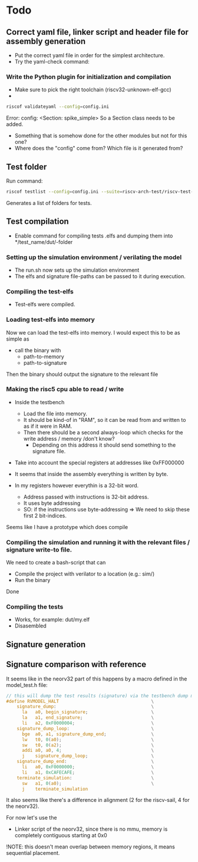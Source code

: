 # Todo
## Correct yaml file, linker script and header file for assembly generation
- Put the correct yaml file in order for the simplest architecture.
- Try the yaml-check command:
### Write the Python plugin for initialization and compilation
- Make sure to pick the right toolchain (riscv32-unknown-elf-gcc)
- 

```bash
riscof validateyaml --config=config.ini
```

Error: config: <Section: spike_simple>
So a Section class needs to be added. 
- Something that is somehow done for the other modules but not for this one?
- Where does the "config" come from? Which file is it generated from?

## Test folder
Run command:

```bash
riscof testlist --config=config.ini --suite=riscv-arch-test/riscv-test-suite/ --env=riscv-arch-test/riscv-test-suite/env
```

Generates a list of folders for tests.

## Test compilation

- Enable command for compiling tests .elfs and dumping them into */test_name/dut/-folder

### Setting up the simulation environment / verilating the model

- The run.sh now sets up the simulation environment
- The elfs and signature file-paths can be passed to it during execution.

### Compiling the test-elfs

- Test-elfs were compiled.

### Loading test-elfs into memory
Now we can load the test-elfs into memory.
I would expect this to be as simple as
- call the binary with
  - path-to-memory
  - path-to-signature

Then the binary should output the signature to the relevant file

### Making the risc5 cpu able to read / write
- Inside the testbench
  - Load the file into memory.
  - It should be kind-of in "RAM", so it can be read from and written to as if it were in RAM.
  - Then there should be a second always-loop which checks for the write address / memory /don't know?
    - Depending on this address it should send something to the signature file.

- Take into account the special registers at addresses like 0xFF000000
- It seems that inside the assembly everything is written by byte.
- In my registers however everythin is a 32-bit word.
  - Address passed with instructions is 32-bit address.
  - It uses byte addressing
  - SO: if the instructions use byte-addressing 
    => We need to skip these first 2 bit-indices.

Seems like I have a prototype which does compile

### Compiling the simulation and running it with the relevant files / signature write-to file.
We need to create a bash-script that can
- Compile the project with verilator to a location (e.g.: sim/)
- Run the binary

Done

### Compiling the tests
- Works, for example: dut/my.elf
- Disasembled

## Signature generation

## Signature comparison with reference

It seems like in the neorv32 part of this happens by a macro defined in the model_test.h file:
```C
// this will dump the test results (signature) via the testbench dump module.
#define RVMODEL_HALT                                   \
    signature_dump:                                    \
      la   a0, begin_signature;                        \
      la   a1, end_signature;                          \
      li   a2, 0xF0000004;                             \
    signature_dump_loop:                               \
      bge  a0, a1, signature_dump_end;                 \
      lw   t0, 0(a0);                                  \
      sw   t0, 0(a2);                                  \
      addi a0, a0, 4;                                  \
      j    signature_dump_loop;                        \
    signature_dump_end:                                \
      li   a0, 0xF0000000;                             \
      li   a1, 0xCAFECAFE;                             \
    terminate_simulation:                              \
      sw   a1, 0(a0);                                  \
      j    terminate_simulation
```

It also seems like there's a difference in alignment (2 for the riscv-sail, 4 for the neorv32).

For now let's use the
- Linker script of the neorv32, since there is no mmu, memory is completely contiguous starting at 0x0

!NOTE: this doesn't mean overlap between memory regions, it means sequential placement.